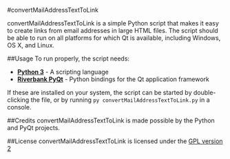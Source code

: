 #convertMailAddressTextToLink

convertMailAddressTextToLink is a simple Python script that makes it easy to create links from email addresses in large HTML files. The script should be able to run on all platforms for which Qt is available, including Windows, OS X, and Linux.

##Usage
To run properly, the script needs:
* __[Python 3](https://www.python.org/)__ - A scripting language
* __[Riverbank PyQt](http://www.riverbankcomputing.co.uk/software/pyqt/intro)__ - Python bindings for the Qt application framework

If these are installed on your system, the script can be started by double-clicking the file, or by running `py convertMailAddressTextToLink.py` in a console. 
 

##Credits
convertMailAddressTextToLink is made possible by the Python and PyQt projects.

##License
convertMailAddressTextToLink is licensed under the [GPL version 2](http://www.gnu.org/licenses/gpl-2.0.html)
